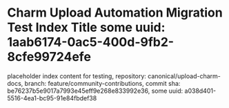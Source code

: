 # Charm Upload Automation Migration Test Index Title some uuid: 1aab6174-0ac5-400d-9fb2-8cfe99724efe
 placeholder index content for testing,  repository: canonical/upload-charm-docs,  branch: feature/community-contributions,  commit sha: be76237b5e9017a7993e45eff9e268e833992e36,  some uuid: a038d401-5516-4ea1-bc95-91e84fbdef38

